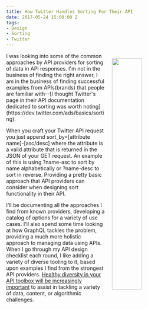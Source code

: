 ```yaml
---
title: How Twitter Handles Sorting For Their API
date: 2017-05-24 15:00:00 Z
tags:
- Design
- Sorting
- Twitter
---
```


<p><a href="https://dev.twitter.com/ads/basics/sorting"><img style="padding: 15px;" src="https://s3.amazonaws.com/kinlane-productions2/twitter/twitter-developer-sorting.png" align="right" width="40%" /></a></p>I was looking into some of the common approaches by API providers for sorting of data in API responses. I'm not in the business of finding the right answer, I am in the business of finding successful examples from APIs(brands) that people are familiar with--[I thought Twitter's page in their API documentation dedicated to sorting was worth noting](https://dev.twitter.com/ads/basics/sorting).

When you craft your Twitter API request you just append sort_by=[attribute name]-[asc/desc] where the attribute is a valid attribute that is returned in the JSON of your GET request. An example of this is using ?name-asc to sort by name alphabetically or ?name-desc to sort in reverse. Providing a pretty basic approach that API providers can consider when designing sort functionality in their API.

I'll be documenting all the approaches I find from known providers, developing a catalog of options for a variety of use cases. I'll also spend some time looking at how GraphQL tackles the problem, providing a much more holistic approach to managing data using APIs. When I go through my API design checklist each round, I like adding a variety of diverse tooling to it, based upon examples I find from the strongest API providers. [Healthy diversity in your API toolbox will be increasingly important](http://apievangelist.com/2017/03/10/focus-on-having-a-robust-and-diverse-api-toolbox/) to assist in tackling a variety of data, content, or algorithmic challenges.
